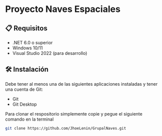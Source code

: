 # Proyecto Naves Espaciales

## 📋 Requisitos

- .NET 6.0 o superior
- Windows 10/11
- Visual Studio 2022 (para desarrollo)

## 🛠️ Instalación

Debe tener al menos una de las siguientes aplicaciones instaladas y tener una cuenta de Git:
- Git
- Git Desktop

Para clonar el respositorio simplemente copie y pegue el siguiente comando en la terminal

```bash
git clone https://github.com/JhoeLenin/GrupalNaves.git
